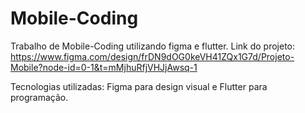 # Mobile-Coding
 Trabalho de Mobile-Coding utilizando figma e flutter.
 Link do projeto: https://www.figma.com/design/frDN9dOG0keVH41ZQx1G7d/Projeto-Mobile?node-id=0-1&t=mMjhuRfjVHJjAwsq-1

 Tecnologias utilizadas: Figma para design visual e Flutter para programação.
